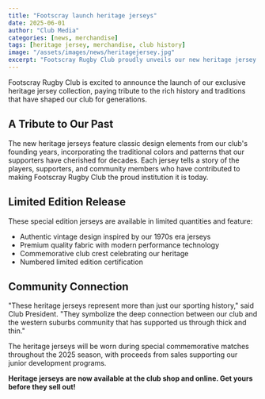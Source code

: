 ```yaml
---
title: "Footscray launch heritage jerseys"
date: 2025-06-01
author: "Club Media"
categories: [news, merchandise]
tags: [heritage jersey, merchandise, club history]
image: "/assets/images/news/heritagejersey.jpg"
excerpt: "Footscray Rugby Club proudly unveils our new heritage jersey collection, celebrating decades of tradition and community pride."
---
```


Footscray Rugby Club is excited to announce the launch of our exclusive heritage jersey collection, paying tribute to the rich history and traditions that have shaped our club for generations.

## A Tribute to Our Past

The new heritage jerseys feature classic design elements from our club's founding years, incorporating the traditional colors and patterns that our supporters have cherished for decades. Each jersey tells a story of the players, supporters, and community members who have contributed to making Footscray Rugby Club the proud institution it is today.

## Limited Edition Release

These special edition jerseys are available in limited quantities and feature:

- Authentic vintage design inspired by our 1970s era jerseys
- Premium quality fabric with modern performance technology
- Commemorative club crest celebrating our heritage
- Numbered limited edition certification

## Community Connection

"These heritage jerseys represent more than just our sporting history," said Club President. "They symbolize the deep connection between our club and the western suburbs community that has supported us through thick and thin."

The heritage jerseys will be worn during special commemorative matches throughout the 2025 season, with proceeds from sales supporting our junior development programs.

**Heritage jerseys are now available at the club shop and online. Get yours before they sell out!**